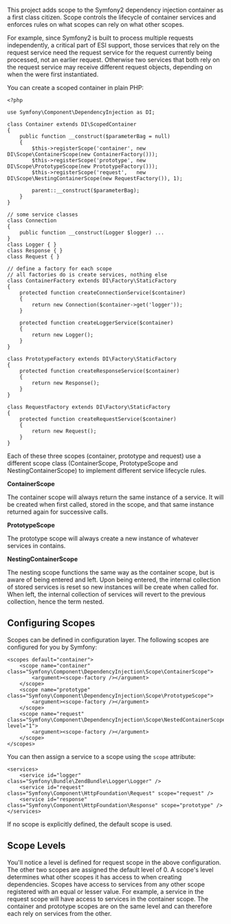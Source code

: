 This project adds scope to the Symfony2 dependency injection container as a
first class citizen. Scope controls the lifecycle of container services and
enforces rules on what scopes can rely on what other scopes.

For example, since Symfony2 is built to process multiple requests
independently, a critical part of ESI support, those services that rely on the
request service need the request service for the request currently being
processed, not an earlier request. Otherwise two services that both rely on
the request service may receive different request objects, depending on when
the were first instantiated.

You can create a scoped container in plain PHP:

    <?php

    use Symfony\Component\DependencyInjection as DI;

    class Container extends DI\ScopedContainer
    {
        public function __construct($parameterBag = null)
        {
            $this->registerScope('container', new DI\Scope\ContainerScope(new ContainerFactory()));
            $this->registerScope('prototype', new DI\Scope\PrototypeScope(new PrototypeFactory()));
            $this->registerScope('request',   new DI\Scope\NestingContainerScope(new RequestFactory()), 1);

            parent::__construct($parameterBag);
        }
    }

    // some service classes
    class Connection
    {
        public function __construct(Logger $logger) ...
    }
    class Logger { }
    class Response { }
    class Request { }

    // define a factory for each scope
    // all factories do is create services, nothing else
    class ContainerFactory extends DI\Factory\StaticFactory
    {
        protected function createConnectionService($container)
        {
            return new Connection($container->get('logger'));
        }

        protected function createLoggerService($container)
        {
            return new Logger();
        }
    }

    class PrototypeFactory extends DI\Factory\StaticFactory
    {
        protected function createResponseService($container)
        {
            return new Response();
        }
    }

    class RequestFactory extends DI\Factory\StaticFactory
    {
        protected function createRequestService($container)
        {
            return new Request();
        }
    }

Each of these three scopes (container, prototype and request) use a different
scope class (ContainerScope, PrototypeScope and NestingContainerScope) to
implement different service lifecycle rules.

**ContainerScope**

The container scope will always return the same instance of a service. It will
be created when first called, stored in the scope, and that same instance
returned again for successive calls.

**PrototypeScope**

The prototype scope will always create a new instance of whatever services
in contains.

**NestingContainerScope**

The nesting scope functions the same way as the container scope, but is aware
of being entered and left. Upon being entered, the internal collection of
stored services is reset so new instances will be create when called for. When
left, the internal collection of services will revert to the previous
collection, hence the term nested.

Configuring Scopes
------------------

Scopes can be defined in configuration layer. The following scopes are
configured for you by Symfony:

    <scopes default="container">
        <scope name="container" class="Symfony\Component\DependencyInjection\Scope\ContainerScope">
            <argument><scope-factory /></argument>
        </scope>
        <scope name="prototype" class="Symfony\Component\DependencyInjection\Scope\PrototypeScope">
            <argument><scope-factory /></argument>
        </scope>
        <scope name="request" class="Symfony\Component\DependencyInjection\Scope\NestedContainerScope" level="1">
            <argument><scope-factory /></argument>
        </scope>
    </scopes>

You can then assign a service to a scope using the `scope` attribute:

    <services>
        <service id="logger" class="Symfony\Bundle\ZendBundle\Logger\Logger" />
        <service id="request" class="Symfony\Component\HttpFoundation\Request" scope="request" />
        <service id="response" class="Symfony\Component\HttpFoundation\Response" scope="prototype" />
    </services>

If no scope is explicitly defined, the default scope is used.

Scope Levels
------------

You'll notice a level is defined for request scope in the above configuration.
The other two scopes are assigned the default level of 0. A scope's level
determines what other scopes it has access to when creating dependencies.
Scopes have access to services from any other scope registered with an equal
or lesser value. For example, a service in the request scope will have access
to services in the container scope. The container and prototype scopes are on
the same level and can therefore each rely on services from the other.
